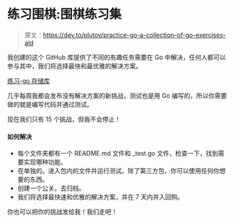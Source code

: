 # 练习围棋:围棋练习集

> 原文：<https://dev.to/plutov/practice-go-a-collection-of-go-exercises-ald>

我创建的这个 GitHub 库提供了不同的有趣任务需要在 Go 中解决，任何人都可以参与其中，我们将选择最快和最优雅的解决方案。

[练习-go 存储库](https://github.com/plutov/practice-go)

几乎每周我都会发布没有解决方案的新挑战，测试也是用 Go 编写的，所以你需要做的就是编写代码并通过测试。

现在我们只有 15 个挑战，但我不会停止！

#### 如何解决

*   每个文件夹都有一个 README.md 文件和 _test.go 文件，检查一下，找到需要实现哪种功能。
*   在单独的。进入包内的文件并运行测试。除了第三方包，你可以使用任何你想要的东西。
*   创建一个公关。去归档。
*   我们将选择最快速和优雅的解决方案，并在 7 天内并入回购。

你也可以把你的挑战发给我！我们走吧！